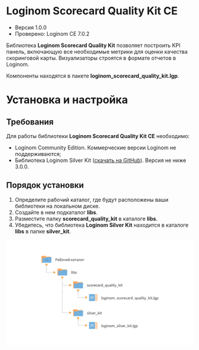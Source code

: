 # Loginom Scorecard Quality Kit CE

* Версия 1.0.0
* Проверено: Loginom CE 7.0.2

Библиотека **Loginom Scorecard Quality Kit** позволяет построить KPI панель, включающую все необходимые метрики для оценки качества скоринговой карты. Визуализаторы строятся в формате отчетов в Loginom.

Компоненты находятся в пакете **loginom_scorecard_quality_kit.lgp**.

# Установка и настройка

## Требования

Для работы библиотеки **Loginom Scorecard Quality Kit CE** необходимо:

* Loginom Community Edition. Коммерческие версии Loginom не поддерживаются;
* Библиотека Loginom Silver Kit ([cкачать на GitHub](https://github.com/loginom/loginom-silver-kit)). Версия не ниже 3.0.0.

## Порядок установки

1. Определите рабочий каталог, где будут расположены ваши библиотеки на локальном диске.
2. Создайте в нем подкаталог **libs**.
3. Разместите папку **scorecard_quality_kit** в каталоге **libs**.
4. Убедитесь, что библиотека **Loginom Silver Kit** находится в каталоге **libs** в папке **silver_kit**.

![Схема расположения библиотеки в рабочем каталоге](docs/img/scorecard-quality-kit.svg)